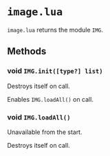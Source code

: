 # `image.lua`
`image.lua` returns the module `IMG`.

## Methods

### void `IMG.init([type?] list)`
Destroys itself on call.

Enables `IMG.loadAll()` on call.

### void `IMG.loadAll()`
Unavailable from the start.

Destroys itself on call.
